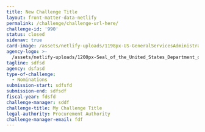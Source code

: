 ```yaml
---
title: New Challenge Title
layout: front-matter-data-netlify
permalink: /challenge/challenge-url-here/
challenge-id: '990'
status: closed
sidenav: true
card-image: /assets/netlify-uploads/1198px-US-GeneralServicesAdministration-Logo.png
agency-logo: >-
  /assets/netlify-uploads/1200px-Seal_of_the_United_States_Department_of_State.png
tagline: sdfsd
agency: dsfasd
type-of-challenge:
  - Nominations
submission-start: sdfsfd
submission-end: sdfsdf
fiscal-year: fdsfd
challenge-manager: sddf
challenge-title: My Challenge Title
legal-authority: Procurement Authority
challenge-manager-email: fdf
---
```

